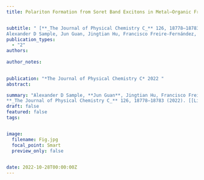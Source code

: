 ```yaml
---
title: Polariton Formation from Soret Band Excitons in Metal–Organic Frameworks and Plasmonic Lattices


subtitle: " [**_The Journal of Physical Chemistry C_** 126, 18778–18783 (2022) <br> 
Alexander D Sample, Jun Guan, Jingtian Hu, Francisco Freire-Fernández, Sang-Min Park, Richard D Schaller, George C Schatz, Teri W Odom* ](https://pubs.acs.org/doi/abs/10.1021/acs.jpcc.2c05464)"
publication_types:
  - "2"
authors: 
  
author_notes:
  

publication: "*The Journal of Physical Chemistry C* 2022 "
abstract: 

summary: "Alexander D Sample, **Jun Guan**, Jingtian Hu, Francisco Freire-Fernández, Sang-Min Park, Richard D Schaller, George C Schatz, Teri W Odom*  <br>
**_The Journal of Physical Chemistry C_** 126, 18778–18783 (2022). [[Link]](https://pubs.acs.org/doi/abs/10.1021/acs.jpcc.2c05464)"
draft: false
featured: false
tags:


image:
  filename: Fig.jpg
  focal_point: Smart
  preview_only: false

 
date: 2022-10-28T00:00:00Z
---
```







